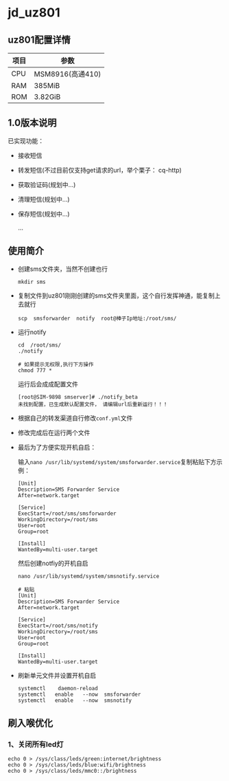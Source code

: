 # jd_uz801

## uz801配置详情
| 项目 | 参数 |
|-----|------|
|CPU|MSM8916(高通410)|
|RAM|385MiB|
|ROM|3.82GiB|


## 1.0版本说明
已实现功能：
  * 接收短信

  * 转发短信(不过目前仅支持get请求的url，举个栗子： cq-http)

  * 获取验证码(规划中...)

  * 清理短信(规划中...)

  * 保存短信(规划中...)

    ...

## 使用简介

* 创建sms文件夹，当然不创建也行

  ```shell
  mkdir sms 
  ```

* 复制文件到uz801刚刚创建的sms文件夹里面，这个自行发挥神通，能复制上去就行

  ```shell
  scp  smsforwarder  notify  root@棒子Ip地址:/root/sms/
  ```


* 运行notify

  ```shell
  cd  /root/sms/
  ./notify
  
  # 如果提示无权限,执行下方操作
  chmod 777 *
  ```

  运行后会成成配置文件

  ```shell
  [root@SIM-9898 smserver]# ./notify_beta 
  未找到配置，已生成默认配置文件， 请编辑url后重新运行！！！
  ```

* 根据自己的转发渠道自行修改`conf.yml`文件

* 修改完成后在运行两个文件

* 最后为了方便实现开机自启：

  输入`nano /usr/lib/systemd/system/smsforwarder.service`复制粘贴下方示例：

  ```shell
  [Unit]
  Description=SMS Forwarder Service
  After=network.target
  
  [Service]
  ExecStart=/root/sms/smsforwarder
  WorkingDirectory=/root/sms
  User=root
  Group=root
  
  [Install]
  WantedBy=multi-user.target
  ```

  然后创建notfiy的开机自启

  ```shell
  nano /usr/lib/systemd/system/smsnotify.service
  
  # 粘贴
  [Unit]
  Description=SMS Forwarder Service
  After=network.target
  
  [Service]
  ExecStart=/root/sms/notify
  WorkingDirectory=/root/sms
  User=root
  Group=root
  
  [Install]
  WantedBy=multi-user.target
  ```

* 刷新单元文件并设置开机自启

  ```shell
  systemctl    daemon-reload 
  systemctl   enable   --now  smsforwarder 
  systemctl   enable   --now  smsnotify
  ```

## 刷入喉优化
### 1、关闭所有led灯
```shell
echo 0 > /sys/class/leds/green:internet/brightness
echo 0 > /sys/class/leds/blue:wifi/brightness
echo 0 > /sys/class/leds/mmc0::/brightness
```





